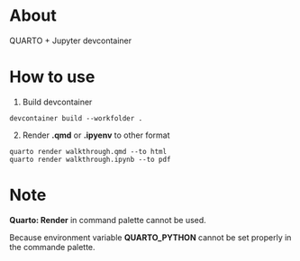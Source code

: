 # About
QUARTO + Jupyter devcontainer

# How to use
1. Build devcontainer
```
devcontainer build --workfolder .
```
2. Render **.qmd** or **.ipyenv** to other format
```
quarto render walkthrough.qmd --to html
quarto render walkthrough.ipynb --to pdf
```

# Note
**Quarto: Render** in command palette cannot be used.

Because environment variable **QUARTO_PYTHON** cannot be set properly in the commande palette.
